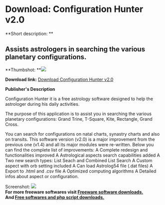 # Download: Configuration Hunter v2.0

**Short description: **

## Assists astrologers in searching the various planetary configurations.

  
**Thumbshot: **![](http://www.freewarefiles.com/screenshot/configurationhunter_md.gif)   
  
**Download link:** [Download Configuration Hunter v2.0](http://freesoftwares.boysofts.com/Configuration-Hunter-V_program_14807.html)  
  

**Publisher's Description**  
  

Configuration Hunter it is a free astrology software designed to help the
astrologer during his daily activities.

The purpose of this application is to assist you in searching the various
planetary configurations: Grand Trine, T-Square, Kite, Rectangle, Grand Cross.

You can search for configurations on natal charts, synastry charts and also on
transits. This software version (v2.0) is a major improvement from the
previous one (v1.4) and all its major modules were re-written. Below you can
find the complete list of improvements: A Complete redesign and
functionalities improved A Astrological aspects search capabilities added A
Two new search types: List Seach and Combined List Search A Custom aspect with
orb setting included A Can load Astrolog54 file (.dat files) A Export to .html
and .csv file A Optimized computing algorithms A Detailed infos about aspect
or configuration.

  
  
Screenshot:
![](http://www.freewarefiles.com/screenshot/configurationhunter.gif)  
**For more freeware softwares visit [Freeware software downloads.](http://freesoftwares.boysofts.com/)**   
**And [Free softwares and php script downloads.](http://www.boysofts.com/)**

